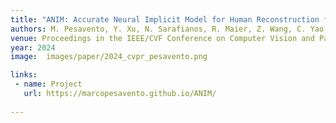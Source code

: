 ```yaml
---
title: "ANIM: Accurate Neural Implicit Model for Human Reconstruction from a single RGB-D image"
authors: M. Pesavento, Y. Xu, N. Sarafianos, R. Maier, Z. Wang, C. Yao, M. Volino, E. Boyer, A. Hilton and T. Tung
venue: Proceedings in the IEEE/CVF Conference on Computer Vision and Pattern Recognition (CVPR)
year: 2024
image:  images/paper/2024_cvpr_pesavento.png

links:
 - name: Project
   url: https://marcopesavento.github.io/ANIM/
   
---
```

